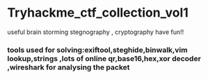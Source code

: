 # Tryhackme_ctf_collection_vol1
useful brain storming stegnography , cryptography have fun!!


### tools used for solving:exiftool,steghide,binwalk,vim lookup,strings ,lots of online qr,base16,hex,xor decoder ,wireshark for analysing the packet
